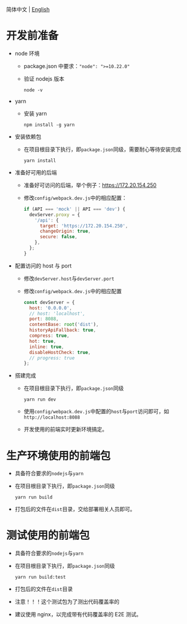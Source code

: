 简体中文 | [English](../../en/develop/1-ready-to-work.md)

# 开发前准备

- node 环境
  - package.json 中要求：`"node": ">=10.22.0"`
  - 验证 nodejs 版本

    ```shell
    node -v
    ```

- yarn
  - 安装 yarn

    ```shell
    npm install -g yarn
    ```

- 安装依赖包
  - 在项目根目录下执行，即`package.json`同级，需要耐心等待安装完成

    ```shell
    yarn install
    ```

- 准备好可用的后端
  - 准备好可访问的后端，举个例子：https://172.20.154.250
  - 修改`config/webpack.dev.js`中的相应配置：

    ```javascript
    if (API === 'mock' || API === 'dev') {
      devServer.proxy = {
        '/api': {
          target: 'https://172.20.154.250',
          changeOrigin: true,
          secure: false,
        },
      };
    }
    ```

- 配置访问的 host 与 port
  - 修改`devServer.host`与`devServer.port`
  - 修改`config/webpack.dev.js`中的相应配置

    ```javascript
    const devServer = {
      host: '0.0.0.0',
      // host: 'localhost',
      port: 8088,
      contentBase: root('dist'),
      historyApiFallback: true,
      compress: true,
      hot: true,
      inline: true,
      disableHostCheck: true,
      // progress: true
    };
    ```

- 搭建完成
  - 在项目根目录下执行，即`package.json`同级

    ```shell
    yarn run dev
    ```

  - 使用`config/webpack.dev.js`中配置的`host`与`port`访问即可，如`http://localhost:8088`
  - 开发使用的前端实时更新环境搞定。

# 生产环境使用的前端包

- 具备符合要求的`nodejs`与`yarn`
- 在项目根目录下执行，即`package.json`同级

  ```shell
  yarn run build
  ```

- 打包后的文件在`dist`目录，交给部署相关人员即可。

# 测试使用的前端包

- 具备符合要求的`nodejs`与`yarn`
- 在项目根目录下执行，即`package.json`同级

  ```shell
  yarn run build:test
  ```

- 打包后的文件在`dist`目录
- 注意！！！这个测试包为了测出代码覆盖率的
- 建议使用 nginx，以完成带有代码覆盖率的 E2E 测试。
